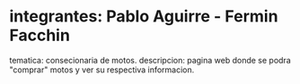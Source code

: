 # integrantes: Pablo Aguirre - Fermin Facchin
tematica: consecionaria de motos.
descripcion: pagina web donde se podra "comprar" motos y ver su respectiva informacion.
